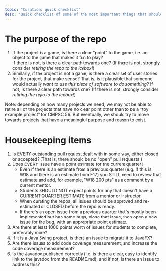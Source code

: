```yaml
---
topic: "Curation: quick checklist"
desc: "Quick checklist of some of the most important things that should be true before a repo can be marked READY"
---
```


# The purpose of the repo 
   
1. If the project is a game, is there a clear "point" to the game, i.e. an object to the game that makes it fun to play?  
    If there is not, is there a clear path towards one?  (If there is not, strongly consider *retiring the repo to the icebox!*)
2. Similarly, if the project is not a game, is there a clear set of user stories for the project, that make sense? That is,
    is it plausible that someone would actually *want to use this piece of software to do something*?   If not, is there
    a clear path towards one?  (If there is not, strongly consider *retiring the repo to the icebox!*)

Note: depending on how many projects we need, we may not be able to retire all of the projects that 
have no clear point other than to be a "toy example project" for CMPSC&nbsp;56.  But eventually, we should try to move towards
projects that have a meaningful purpose and reason to exist.

# Housekeeping items   

1. Is EVERY outstanding pull request dealt with in some way, either closed or accepted? (That is, there should be no "open" pull requests.)
2. Does EVERY issue have a point estimate for the current quarter? 
   * Even if there is an estimate from a previous quarter (e.g. if this is W18 and there is an estimate from F17) 
     you STILL need to review that estimate and add, for example, "W18 200 pts" as a comment by a current mentor.
   * Students SHOULD NOT expect points for any that doesn't have a CURRENT QUARTER ESTIMATE from a mentor or instructor.
   * When curating the repos, all issues should be approved and re-estimated or CLOSED before the repo is ready.
   * If there's an open issue from a previous quarter that's mostly been implemented but has some bugs, close that issue, then open a new issue for the bug, with an appropriate point estimate.
3. Are there at least 1000 points worth of issues for students to complete, preferably more?
4. If it is a Java Swing project, is there an issue to migrate it to JavaFX?
5. Are there issues to add code coverage measurement, and increase the code coverage measurement?
6. Is the Javadoc published correctly (i.e. is there a clear, easy to identify link to the javadoc from the README.md), 
   and if not, is there an issue to address this?
 
